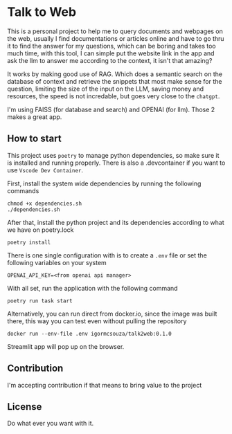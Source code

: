 # Talk to Web

This is a personal project to help me to query documents and webpages on the web, usually I find documentations or articles online and have to go thru it to find the answer for my questions, which can be boring and takes too much time, with this tool, I can simple put the website link in the app and ask the llm to answer me according to the context, it isn't that amazing?

It works by making good use of RAG. Which does a semantic search on the database of context and retrieve the snippets that most make sense for the question, limiting the size of the input on the LLM, saving money and resources, the speed is not incredable, but goes very close to the `chatgpt`.

I'm using FAISS (for database and search) and OPENAI (for llm). Those 2 makes a great app.

## How to start

This project uses `poetry` to manage python dependencies, so make sure it is installed and running properly. There is also a .devcontainer if you want to use `Vscode Dev Container`.

First, install the system wide dependencies by running the following commands

    chmod +x dependencies.sh
    ./dependencies.sh

After that, install the python project and its dependencies according to what we have on poetry.lock

    poetry install

There is one single configuration with is to create a `.env` file or set the following variables on your system

    OPENAI_API_KEY=<from openai api manager>

With all set, run the application with the following command

    poetry run task start

Alternatively, you can run direct from docker.io, since the image was built there, this way you can test even without pulling the repository

    docker run --env-file .env igormcsouza/talk2web:0.1.0

Streamlit app will pop up on the browser.

## Contribution

I'm accepting contribution if that means to bring value to the project

## License

Do what ever you want with it.
